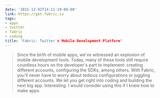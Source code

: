 ```yaml
---
date: '2015-12-02T14:11:19-08:00'
link: https://get.fabric.io
tags:
- apps
- twitter
- fabric
- coding
title: 'Fabric: Twitter's Mobile Development Platform'
---
```


>Since the birth of mobile apps, we've witnessed an explosion of mobile development tools. Today, many of these tools still require countless hours on the developer's part to implement: creating different accounts, configuring the SDKs, among others. With Fabric, you'll never have to worry about tedious configurations or juggling different accounts. We let you get right into coding and building the next big app. Interesting. I would consider using this if I knew how to make apps.
